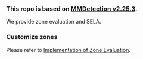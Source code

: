 ### This repo is based on [MMDetection v2.25.3](https://github.com/open-mmlab/mmdetection/releases/tag/v2.25.3).

We provide zone evaluation and SELA.

### Customize zones

Please refer to [Implementation of Zone Evaluation](https://github.com/Zzh-tju/ZoneEval/blob/main/tutorials/implementation.md#implementation-of-zone-evaluation).
